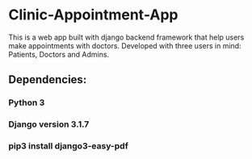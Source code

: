 # Clinic-Appointment-App
This is a web app built with django backend framework that help users make appointments with doctors. 
Developed with three users in mind: Patients, Doctors and Admins.

## Dependencies:
### Python 3
### Django version 3.1.7
### pip3 install django3-easy-pdf
